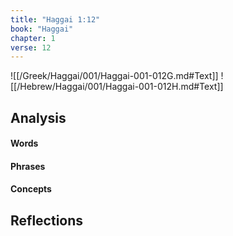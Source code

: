 ```yaml
---
title: "Haggai 1:12"
book: "Haggai"
chapter: 1
verse: 12
---
```

![[/Greek/Haggai/001/Haggai-001-012G.md#Text]]
![[/Hebrew/Haggai/001/Haggai-001-012H.md#Text]]

## Analysis

#### Words

#### Phrases

#### Concepts

## Reflections
